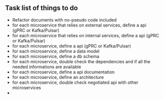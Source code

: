 ## Task list of things to do
 * Refactor documents with no-pseudo code included
 * for each microservice that relies on external services, define a api (gPRC or Kafka/Pulsar)
 * for each microservice that relies on internal services, define a api (gPRC or Kafka/Pulsar)
 * for each microservice, define a api (gPRC or Kafka/Pulsar)
 * for each microservice, define a data model
 * for each microservice, define a db schema
 * for each microservice, double check the dependencies and if all the needed informations are available
 * for each microservice, define a api documentation
 * for each microservice, define an architecture
 * for each microservice, double check negotiated api with other microservices
 * 